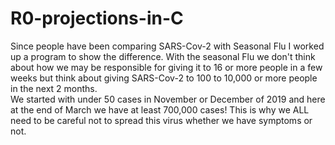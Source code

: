 # R0-projections-in-C
Since people have been comparing SARS-Cov-2 with Seasonal Flu I worked up a program to show the difference.
With the seasonal Flu we don't think about how we may
be responsible for giving it to 16 or more people in a few weeks
but think about giving SARS-Cov-2 to 100 to 10,000 or more people in the next 2 months.  
We started with under 50 cases
in November or December of 2019 and here at the end of March
we have at least 700,000 cases!  This is why we ALL need to be
careful not to spread this virus whether we have symptoms or not.
